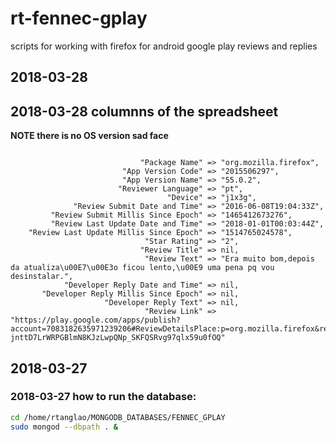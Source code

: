 # rt-fennec-gplay
scripts for working with firefox for android google play reviews and replies

## 2018-03-28
## 2018-03-28 columnns of the spreadsheet

**NOTE there is no OS version sad face**

```

                             "Package Name" => "org.mozilla.firefox",
                         "App Version Code" => "2015506297",
                         "App Version Name" => "55.0.2",
                        "Reviewer Language" => "pt",
                                   "Device" => "j1x3g",
              "Review Submit Date and Time" => "2016-06-08T19:04:33Z",
         "Review Submit Millis Since Epoch" => "1465412673276",
         "Review Last Update Date and Time" => "2018-01-01T00:03:44Z",
    "Review Last Update Millis Since Epoch" => "1514765024578",
                              "Star Rating" => "2",
                             "Review Title" => nil,
                              "Review Text" => "Era muito bom,depois da atualiza\u00E7\u00E3o ficou lento,\u00E9 uma pena pq vou desinstalar.",
            "Developer Reply Date and Time" => nil,
       "Developer Reply Millis Since Epoch" => nil,
                     "Developer Reply Text" => nil,
                              "Review Link" => "https://play.google.com/apps/publish?account=7083182635971239206#ReviewDetailsPlace:p=org.mozilla.firefox&reviewid=gp:AOqpTOF0Hj5dChztXiSpcu6Wt8Bs77n_lXIA7d-jnttD7LrWRPGBlmN8KJzLwpQNp_SKFQSRvg97qlx59u0fOQ"
```
## 2018-03-27

### 2018-03-27 how to run the database:

```bash
cd /home/rtanglao/MONGODB_DATABASES/FENNEC_GPLAY
sudo mongod --dbpath . &
```

